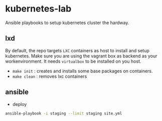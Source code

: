 # kubernetes-lab

Ansible playbooks to setup kubernetes cluster the hardway.

## lxd

By default, the repo targets `LXC` containers as host to install and setup kubernetes.
Make sure you are using the vagrant box as backend as your workenvironment. It needs `virtualbox` to be installed
on you host.

- `make init` : creates and installs some base packages on containers.
- `make clean` : removes lxc containers

## ansible

- deploy

```bash
ansible-playbook -i staging --limit staging site.yml
```